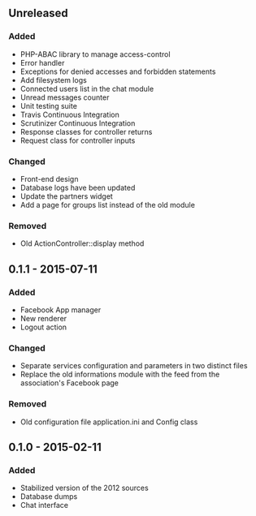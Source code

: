 ## Unreleased
### Added
- PHP-ABAC library to manage access-control
- Error handler
- Exceptions for denied accesses and forbidden statements
- Add filesystem logs
- Connected users list in the chat module
- Unread messages counter
- Unit testing suite
- Travis Continuous Integration
- Scrutinizer Continuous Integration
- Response classes for controller returns
- Request class for controller inputs

### Changed
- Front-end design
- Database logs have been updated
- Update the partners widget
- Add a page for groups list instead of the old module

### Removed
- Old ActionController::display method

## 0.1.1 - 2015-07-11
### Added
- Facebook App manager
- New renderer
- Logout action

### Changed
- Separate services configuration and parameters in two distinct files
- Replace the old informations module with the feed from the association's Facebook page

### Removed
- Old configuration file application.ini and Config class

## 0.1.0 - 2015-02-11
### Added
- Stabilized version of the 2012 sources
- Database dumps
- Chat interface